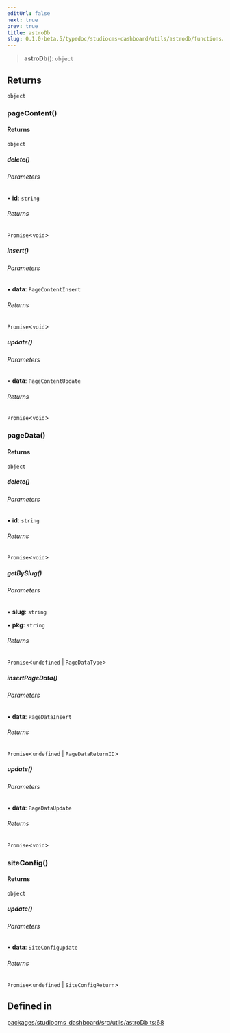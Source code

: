 ```yaml
---
editUrl: false
next: true
prev: true
title: astroDb
slug: 0.1.0-beta.5/typedoc/studiocms-dashboard/utils/astrodb/functions/astrodb
---
```


> **astroDb**(): `object`

## Returns

`object`

### pageContent()

#### Returns

`object`

##### delete()

###### Parameters

• **id**: `string`

###### Returns

`Promise`\<`void`>

##### insert()

###### Parameters

• **data**: `PageContentInsert`

###### Returns

`Promise`\<`void`>

##### update()

###### Parameters

• **data**: `PageContentUpdate`

###### Returns

`Promise`\<`void`>

### pageData()

#### Returns

`object`

##### delete()

###### Parameters

• **id**: `string`

###### Returns

`Promise`\<`void`>

##### getBySlug()

###### Parameters

• **slug**: `string`

• **pkg**: `string`

###### Returns

`Promise`\<`undefined` | `PageDataType`>

##### insertPageData()

###### Parameters

• **data**: `PageDataInsert`

###### Returns

`Promise`\<`undefined` | `PageDataReturnID`>

##### update()

###### Parameters

• **data**: `PageDataUpdate`

###### Returns

`Promise`\<`void`>

### siteConfig()

#### Returns

`object`

##### update()

###### Parameters

• **data**: `SiteConfigUpdate`

###### Returns

`Promise`\<`undefined` | `SiteConfigReturn`>

## Defined in

[packages/studiocms\_dashboard/src/utils/astroDb.ts:68](https://github.com/astrolicious/studiocms/tree/main/packages/studiocms_dashboard/src/utils/astroDb.ts#L68)
